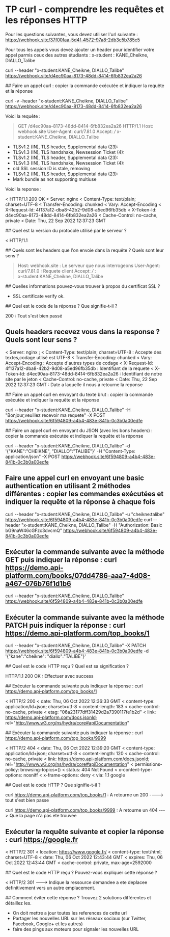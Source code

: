 # TP curl - comprendre les requêtes et les réponses HTTP

Pour les questions suivantes, vous devez utiliser l'url suivante : https://webhook.site/37f00faa-5d4f-4572-97a8-2db3c5b785c5

Pour tous les appels vous devez ajouter un header pour identifier votre appel parmis ceux des autres étudiants : x-student : KANE_Cheikne, DIALLO_Talibe

curl --header "x-student:KANE_Cheikne, DIALLO_Talibe" https://webhook.site/d4ec90aa-8173-48dd-8414-6fb832ea2a26

## Faire un appel curl : copier la commande exécutée et indiquer la requête et la réponse

curl -v -header "x-student:KANE_Cheikne, DIALLO_Talibe" https://webhook.site/d4ec90aa-8173-48dd-8414-6fb832ea2a26

Voici la requête : 

> GET /d4ec90aa-8173-48dd-8414-6fb832ea2a26 HTTP/1.1
> Host: webhook.site
> User-Agent: curl/7.81.0
> Accept: */*
> x-student:KANE_Cheikne, DIALLO_Talibe
> 
* TLSv1.2 (IN), TLS header, Supplemental data (23):
* TLSv1.3 (IN), TLS handshake, Newsession Ticket (4):
* TLSv1.2 (IN), TLS header, Supplemental data (23):
* TLSv1.3 (IN), TLS handshake, Newsession Ticket (4):
* old SSL session ID is stale, removing
* TLSv1.2 (IN), TLS header, Supplemental data (23):
* Mark bundle as not supporting multiuse

Voici la reponse :

< HTTP/1.1 200 OK
< Server: nginx
< Content-Type: text/plain; charset=UTF-8
< Transfer-Encoding: chunked
< Vary: Accept-Encoding
< X-Request-Id: 4f137a12-dba8-42b2-9d08-a5ed96fb35db
< X-Token-Id: d4ec90aa-8173-48dd-8414-6fb832ea2a26
< Cache-Control: no-cache, private
< Date: Thu, 22 Sep 2022 12:37:23 GMT


## Quel est la version du protocole utilisé par le serveur ?

< HTTP/1.1

## Quels sont les headers que l'on envoie dans la requête ? Quels sont leur sens ?

> Host: webhook.site : Le serveur que nous interrogeons
> User-Agent: curl/7.81.0 : Requete client
> Accept: */* :  
> x-student:KANE_Cheikne, DIALLO_Talibe


## Quelles informations pouvez-vous trouver à propos du certificat SSL ?

*  SSL certificate verify ok.

## Quel est le code de la réponse ? Que signifie-t-il ?

200 : Tout s'est bien passé

## Quels headers recevez vous dans la response ? Quels sont leur sens ?

< Server: nginx  ;
< Content-Type: text/plain; charset=UTF-8  : Accepte des textes,codage utlisé est UTF-8
< Transfer-Encoding: chunked
< Vary: Accept-Encoding : Accepte d'autres types de codage
< X-Request-Id: 4f137a12-dba8-42b2-9d08-a5ed96fb35db : Identifiant de la requete
< X-Token-Id: d4ec90aa-8173-48dd-8414-6fb832ea2a26 : Identifiant de notre site par le jeton
< Cache-Control: no-cache, private
< Date: Thu, 22 Sep 2022 12:37:23 GMT : Date a laquelle il nous a retourne la reponse

## Faire un appel curl en envoyant du texte brut : copier la commande exécutée et indiquer la requête et la réponse

curl  --header "x-student:KANE_Cheikne, DIALLO_Talibe" -H "Bonjour,veuillez recevoir ma requete" -X POST https://webhook.site/6f594809-a4b4-483e-841b-0c3b0a00edfe

## Faire un appel curl en envoyant du JSON (avec les bons headers) : copier la commande exécutée et indiquer la requête et la réponse

curl --header "x-student:KANE_Cheikne, DIALLO_Talibe" -d '{"KANE":"CHEIKNE", "DIALLO":"TALIBE"}' -H "Content-Type: application/json" -X POST https://webhook.site/6f594809-a4b4-483e-841b-0c3b0a00edfe

## Faire une appel curl en envoyant une basic authentication en utilisant 2 méthodes différentes : copier les commandes exécutées et indiquer la requête et la réponse à chaque fois 

curl --header "x-student:KANE_Cheikne, DIALLO_Talibe" -u "cheikne:talibe"  https://webhook.site/6f594809-a4b4-483e-841b-0c3b0a00edfe
curl --header "x-student:KANE_Cheikne, DIALLO_Talibe" -H "Authorization: Basic bG9naW46cGFzc3dvcmQ"  https://webhook.site/6f594809-a4b4-483e-841b-0c3b0a00edfe
## Exécuter la commande suivante avec la méthode GET puis indiquer la réponse : curl https://demo.api-platform.com/books/07dd4786-aaa7-4d08-a467-076b76f1d1b6 

 curl --header "x-student:KANE_Cheikne, DIALLO_Talibe" https://webhook.site/6f594809-a4b4-483e-841b-0c3b0a00edfe

## Exécuter la commande suivante avec la méthode PATCH  puis indiquer la réponse : curl https://demo.api-platform.com/top_books/1

curl --header "x-student:KANE_Cheikne, DIALLO_Talibe"  -X PATCH  https://webhook.site/6f594809-a4b4-483e-841b-0c3b0a00edfe -d '{"kane":"cheikne": "diallo":"TALIBE"}'

## Quel est le code HTTP reçu ? Quel est sa signification ?

HTTP/1.1 200 OK : Effectuer avec success

## Exécuter la commande suivante puis indiquer la réponse : curl https://demo.api-platform.com/top_books/1

< HTTP/2 200 
< date: Thu, 06 Oct 2022 12:36:33 GMT
< content-type: application/ld+json; charset=utf-8
< content-length: 183
< cache-control: no-cache, private
< etag: "06a23177dff31429d2a7390117fe1b2d"
< link: <https://demo.api-platform.com/docs.jsonld>; rel="http://www.w3.org/ns/hydra/core#apiDocumentation"

## Exécuter la commande suivante puis indiquer la réponse : curl https://demo.api-platform.com/top_books/9999

< HTTP/2 404 
< date: Thu, 06 Oct 2022 12:39:20 GMT
< content-type: application/ld+json; charset=utf-8
< content-length: 120
< cache-control: no-cache, private
< link: <https://demo.api-platform.com/docs.jsonld>; rel="http://www.w3.org/ns/hydra/core#apiDocumentation"
< permissions-policy: browsing-topics=()
< status: 404 Not Found
< x-content-type-options: nosniff
< x-frame-options: deny
< via: 1.1 google


## Quel est le code HTTP ? Que signifie-t-il ?

curl https://demo.api-platform.com/top_books/1 : A retourne un 200 ----> tout s'est bien passe

curl https://demo.api-platform.com/top_books/9999 :  A retourne un 404 ---> Que la page n'a pas ete trouvee

## Exécuter la requête suivante et copier la réponse : curl https://google.fr

< HTTP/2 301 
< location: https://www.google.fr/
< content-type: text/html; charset=UTF-8
< date: Thu, 06 Oct 2022 12:43:44 GMT
< expires: Thu, 06 Oct 2022 12:43:44 GMT
< cache-control: private, max-age=2592000

## Quel est le code HTTP reçu ? Pouvez-vous expliquer cette réponse ?

< HTTP/2 301  ---> Indique la ressource demandee a ete deplacee definitivement vers un autre emplacement.

## Comment éviter cette réponse ? Trouvez 2 solutions différentes et détaillez les.

- On doit mettre a jour toutes les references de cette url
- Partager les nouvelles URL sur les réseaux sociaux (sur Twitter, Facebook, Google+ et les autres)
- faire des pings aux moteurs pour signaler les nouvelles URL


